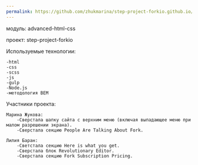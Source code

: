 ```yaml
---
permalink: https://github.com/zhukmarina/step-project-forkio.github.io/blob/e6434ba51380a7bb486eaf0205e62dcc560f0452/dist/index.html
---
```



модуль: advanced-html-css

проект: step-project-forkio

Используемые технологии:

    -html
    -css
    -scss
    -js
    -gulp
    -Node.js
    -методология BEM
    
Участники проекта:

    Марина Жукова:
        -Сверстала шапку сайта с верхним меню (включая выпадающее меню при малом разрешении экрана).
        -Сверстала секцию People Are Talking About Fork.
        
    Лилия Баран:
        -Светстала секцию Here is what you get.
        -Сверстала блок Revolutionary Editor.
        -Сверстала секцию Fork Subscription Pricing. 
